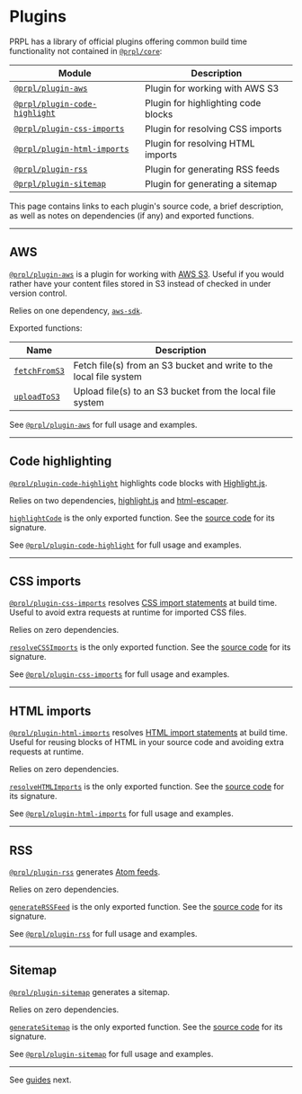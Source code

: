 <!--
title: Plugins
description: Plugin library reference of PRPL, a modular static site generator built for longevity.
slug: /plugins
order: 04
-->

# Plugins

PRPL has a library of official plugins offering common build time functionality not contained in [`@prpl/core`](https://github.com/tyhopp/prpl/tree/main/packages/core):

| Module                                                      | Description                         |
| ----------------------------------------------------------- | ----------------------------------- |
| [`@prpl/plugin-aws`](/plugins#aws)                          | Plugin for working with AWS S3      |
| [`@prpl/plugin-code-highlight`](/plugins#code-highlighting) | Plugin for highlighting code blocks |
| [`@prpl/plugin-css-imports`](/plugins#css-imports)          | Plugin for resolving CSS imports    |
| [`@prpl/plugin-html-imports`](/plugins#html-imports)        | Plugin for resolving HTML imports   |
| [`@prpl/plugin-rss`](/plugins#rss)                          | Plugin for generating RSS feeds     |
| [`@prpl/plugin-sitemap`](/plugins#sitemap)                  | Plugin for generating a sitemap     |

This page contains links to each plugin's source code, a brief description, as well as notes on dependencies (if any)
and exported functions.

---

## AWS

[`@prpl/plugin-aws`](https://github.com/tyhopp/prpl/tree/main/packages/plugin-aws) is a plugin for working with [AWS S3](https://aws.amazon.com/s3/). Useful if
you would rather have your content files stored in S3 instead of checked in under version control.

Relies on one dependency, [`aws-sdk`](https://github.com/aws/aws-sdk-js).

Exported functions:

| Name                                                                                               | Description                                                        |
| -------------------------------------------------------------------------------------------------- | ------------------------------------------------------------------ |
| [`fetchFromS3`](https://github.com/tyhopp/prpl/tree/main/packages/plugin-aws/src/fetch-from-s3.ts) | Fetch file(s) from an S3 bucket and write to the local file system |
| [`uploadToS3`](https://github.com/tyhopp/prpl/tree/main/packages/plugin-aws/src/upload-to-s3.ts)   | Upload file(s) to an S3 bucket from the local file system          |

See [`@prpl/plugin-aws`](https://github.com/tyhopp/prpl/tree/main/packages/plugin-aws) for full usage and examples.

---

## Code highlighting

[`@prpl/plugin-code-highlight`](https://github.com/tyhopp/prpl/tree/main/packages/plugin-code-highlight) highlights code blocks with [Highlight.js](https://github.com/highlightjs/highlight.js).

Relies on two dependencies, [highlight.js](https://github.com/highlightjs/highlight.js) and
[html-escaper](https://github.com/WebReflection/html-escaper).

[`highlightCode`](https://github.com/tyhopp/prpl/tree/main/packages/plugin-code-highlight/src/index.ts) is the
only exported function. See the [source code](https://github.com/tyhopp/prpl/tree/main/packages/plugin-code-highlight/src/index.ts) for its signature.

See [`@prpl/plugin-code-highlight`](https://github.com/tyhopp/prpl/tree/main/packages/plugin-code-highlight) for full usage and examples.

---

## CSS imports

[`@prpl/plugin-css-imports`](https://github.com/tyhopp/prpl/tree/main/packages/plugin-css-imports) resolves [CSS import statements](https://developer.mozilla.org/en-US/docs/Web/CSS/@import) at build time. Useful to avoid extra
requests at runtime for imported CSS files.

Relies on zero dependencies.

[`resolveCSSImports`](https://github.com/tyhopp/prpl/tree/main/packages/plugin-css-imports/src/index.ts) is the
only exported function. See the [source code](https://github.com/tyhopp/prpl/tree/main/packages/plugin-css-imports/src/index.ts) for its signature.

See [`@prpl/plugin-css-imports`](https://github.com/tyhopp/prpl/tree/main/packages/plugin-css-imports) for full
usage and examples.

---

## HTML imports

[`@prpl/plugin-html-imports`](https://github.com/tyhopp/prpl/tree/main/packages/plugin-html-imports) resolves [HTML import statements](https://developer.mozilla.org/en-US/docs/Web/Web_Components/HTML_Imports) at build time. Useful for reusing blocks of HTML in your source code and avoiding extra requests
at runtime.

Relies on zero dependencies.

[`resolveHTMLImports`](https://github.com/tyhopp/prpl/tree/main/packages/plugin-html-imports/src/index.ts) is the
only exported function. See the [source code](https://github.com/tyhopp/prpl/tree/main/packages/plugin-html-imports/src/index.ts) for its signature.

See [`@prpl/plugin-html-imports`](https://github.com/tyhopp/prpl/tree/main/packages/plugin-html-imports) for full
usage and examples.

---

## RSS

[`@prpl/plugin-rss`](https://github.com/tyhopp/prpl/tree/main/packages/plugin-rss) generates [Atom feeds](<https://en.wikipedia.org/wiki/Atom_(Web_standard)>).

Relies on zero dependencies.

[`generateRSSFeed`](https://github.com/tyhopp/prpl/tree/main/packages/plugin-rss/src/index.ts) is the
only exported function. See the [source code](https://github.com/tyhopp/prpl/tree/main/packages/plugin-rss/src/index.ts) for its signature.

See [`@prpl/plugin-rss`](https://github.com/tyhopp/prpl/tree/main/packages/plugin-rss) for full usage and examples.

---

## Sitemap

[`@prpl/plugin-sitemap`](https://github.com/tyhopp/prpl/tree/main/packages/plugin-sitemap) generates a sitemap.

Relies on zero dependencies.

[`generateSitemap`](https://github.com/tyhopp/prpl/tree/main/packages/plugin-sitemap/src/index.ts) is the
only exported function. See the [source code](https://github.com/tyhopp/prpl/tree/main/packages/plugin-sitemap/src/index.ts) for its signature.

See [`@prpl/plugin-sitemap`](https://github.com/tyhopp/prpl/tree/main/packages/plugin-sitemap) for full usage and examples.

---

See [guides](/guides) next.
